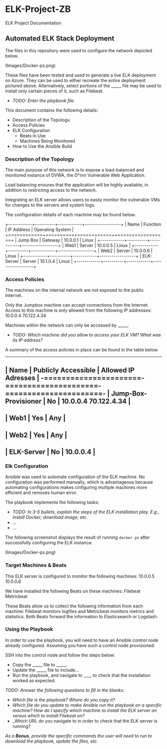 # ELK-Project-ZB
ELK Project Documentation 
## Automated ELK Stack Deployment

The files in this repository were used to configure the network depicted below.

(Images/Docker-ps.png)

These files have been tested and used to generate a live ELK deployment on Azure. They can be used to either recreate the entire deployment pictured above. Alternatively, select portions of the _____ file may be used to install only certain pieces of it, such as Filebeat.

  - _TODO: Enter the playbook file._

This document contains the following details:
- Description of the Topologu
- Access Policies
- ELK Configuration
  - Beats in Use
  - Machines Being Monitored
- How to Use the Ansible Build


### Description of the Topology

The main purpose of this network is to expose a load-balanced and monitored instance of DVWA, the D*mn Vulnerable Web Application.

Load balancing ensures that the application will be highly available, in addition to restricting access to the network.

Integrating an ELK server allows users to easily monitor the vulnerable VMs for changes to the servers and system logs.

The configuration details of each machine may be found below.

+------------+----------+------------+------------------+
| Name       | Function | IP Address | Operating System |
+============+==========+============+==================+
| Jump Box   | Gateway  | 10.0.0.1   | Linux            |
+------------+----------+------------+------------------+
| Web1       | Server   | 10.0.0.5   | Linux            |
+------------+----------+------------+------------------+
| Web2       | Server   | 10.0.0.6   | Linux            |
+------------+----------+------------+------------------+
| ELK-Server | Server   | 10.1.0.4   | Linux            |
+------------+----------+------------+------------------+

### Access Policies

The machines on the internal network are not exposed to the public Internet. 

Only the Jumpbox machine can accept connections from the Internet. Access to this machine is only allowed from the following IP addresses:
10.0.0.4
70.122.4.34

Machines within the network can only be accessed by _____.
- _TODO: Which machine did you allow to access your ELK VM? What was its IP address?_

A summary of the access policies in place can be found in the table below.

---------------------------------------------------------------------
| Name                 | Publicly Accessible | Allowed IP Adresses  |
-======================-=====================-======================-
| Jump-Box-Provisioner | No                  | 10.0.0.4 70.122.4.34 |
---------------------------------------------------------------------
| Web1                 | Yes                 | Any                  |
---------------------------------------------------------------------
| Web2                 | Yes                 | Any                  |
---------------------------------------------------------------------
| ELK-Server           | No                  | 10.0.0.4             |
---------------------------------------------------------------------

### Elk Configuration

Ansible was used to automate configuration of the ELK machine. No configuration was performed manually, which is advantageous because automating configurations makes cinfiguring multiple machines more efficient and removes human error.

The playbook implements the following tasks:
- _TODO: In 3-5 bullets, explain the steps of the ELK installation play. E.g., install Docker; download image; etc._
- ...
- ...

The following screenshot displays the result of running `docker ps` after successfully configuring the ELK instance.

(Images/Docker-ps.png)

### Target Machines & Beats
This ELK server is configured to monitor the following machines:
10.0.0.5
10.0.0.6

We have installed the following Beats on these machines:
Filebeat 
Metricbeat

These Beats allow us to collect the following information from each machine:
Filebeat monitors logfiles and Metricbeat monitors metrics and statistics. Both Beats forward the information to Elasticsearch or Logstash.

### Using the Playbook
In order to use the playbook, you will need to have an Ansible control node already configured. Assuming you have such a control node provisioned: 

SSH into the control node and follow the steps below:
- Copy the _____ file to _____.
- Update the _____ file to include...
- Run the playbook, and navigate to ____ to check that the installation worked as expected.

_TODO: Answer the following questions to fill in the blanks:_
- _Which file is the playbook? Where do you copy it?_
- _Which file do you update to make Ansible run the playbook on a specific machine? How do I specify which machine to install the ELK server on versus which to install Filebeat on?_
- _Which URL do you navigate to in order to check that the ELK server is running?

_As a **Bonus**, provide the specific commands the user will need to run to download the playbook, update the files, etc._
